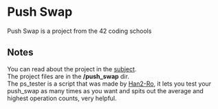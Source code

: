 # Push Swap

Push Swap is a project from the 42 coding schools

## Notes

You can read about the project in the [subject](https://cdn.intra.42.fr/pdf/pdf/111156/en.subject.pdf).\
The project files are in the **/push_swap** dir.\
The ps_tester is a script that was made by [Han2-Ro](https://github.com/Han2-Ro), it lets you test your push_swap as many times as you want and spits out the average and highest operation counts, very helpful.
